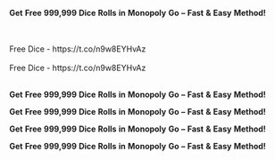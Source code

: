 <strong>Get</strong> <strong>Free</strong> <strong>999,999</strong> <strong>Dice</strong> <strong>Rolls</strong> <strong>in</strong> <strong>Monopoly</strong> <strong>Go</strong> <strong>–</strong> <strong>Fast</strong> <strong>&</strong> <strong>Easy</strong> <strong>Method!</strong>

<br>
<br>Free Dice - https://t.co/n9w8EYHvAz
<br>
<br>Free Dice - https://t.co/n9w8EYHvAz
<br>
<br>

<strong>Get</strong> <strong>Free</strong> <strong>999,999</strong> <strong>Dice</strong> <strong>Rolls</strong> <strong>in</strong> <strong>Monopoly</strong> <strong>Go</strong> <strong>–</strong> <strong>Fast</strong> <strong>&</strong> <strong>Easy</strong> <strong>Method!</strong>

<strong>Get</strong> <strong>Free</strong> <strong>999,999</strong> <strong>Dice</strong> <strong>Rolls</strong> <strong>in</strong> <strong>Monopoly</strong> <strong>Go</strong> <strong>–</strong> <strong>Fast</strong> <strong>&</strong> <strong>Easy</strong> <strong>Method!</strong>

<strong>Get</strong> <strong>Free</strong> <strong>999,999</strong> <strong>Dice</strong> <strong>Rolls</strong> <strong>in</strong> <strong>Monopoly</strong> <strong>Go</strong> <strong>–</strong> <strong>Fast</strong> <strong>&</strong> <strong>Easy</strong> <strong>Method!</strong>

<strong>Get</strong> <strong>Free</strong> <strong>999,999</strong> <strong>Dice</strong> <strong>Rolls</strong> <strong>in</strong> <strong>Monopoly</strong> <strong>Go</strong> <strong>–</strong> <strong>Fast</strong> <strong>&</strong> <strong>Easy</strong> <strong>Method!</strong>
